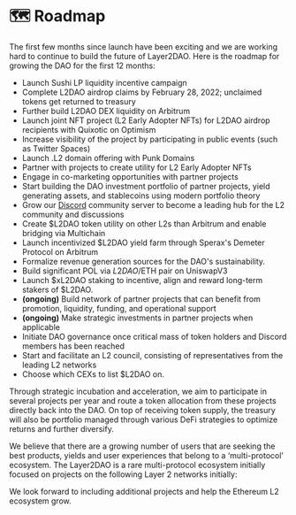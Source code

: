 # 🗺 Roadmap

The first few months since launch have been exciting and we are working hard to continue to build the future of Layer2DAO. Here is the roadmap for growing the DAO for the first 12 months:

* Launch Sushi LP liquidity incentive campaign
* Complete L2DAO airdrop claims by February 28, 2022; unclaimed tokens get returned to treasury
* Further build L2DAO DEX liquidity on Arbitrum
* Launch joint NFT project (L2 Early Adopter NFTs) for L2DAO airdrop recipients with Quixotic on Optimism
* Increase visibility of the project by participating in public events (such as Twitter Spaces)
* Launch .L2 domain offering with Punk Domains
* Partner with projects to create utility for L2 Early Adopter NFTs
* Engage in co-marketing opportunities with partner projects
* Start building the DAO investment portfolio of partner projects, yield generating assets, and stablecoins using modern portfolio theory
* Grow our [Discord](https://discord.gg/layer2dao) community server to become a leading hub for the L2 community and discussions
* Create $L2DAO token utility on other L2s than Arbitrum and enable bridging via Multichain
* Launch incentivized $L2DAO yield farm through Sperax's Demeter Protocol on Arbitrum
* Formalize revenue generation sources for the DAO's sustainability.
* Build significant POL via $L2DAO/$ETH pair on UniswapV3
* Launch $xL2DAO staking to incentive, align and reward long-term stakers of $L2DAO.
* **(ongoing)** Build network of partner projects that can benefit from promotion, liquidity, funding, and operational support
* **(ongoing)** Make strategic investments in partner projects when applicable
* Initiate DAO governance once critical mass of token holders and Discord members has been reached
* Start and facilitate an L2 council, consisting of representatives from the leading L2 networks
* Choose which CEXs to list $L2DAO on.

Through strategic incubation and acceleration, we aim to participate in several projects per year and route a token allocation from these projects directly back into the DAO. On top of receiving token supply, the treasury will also be portfolio managed through various DeFi strategies to optimize returns and further diversify.

We believe that there are a growing number of users that are seeking the best products, yields and user experiences that belong to a ‘multi-protocol’ ecosystem. The Layer2DAO is a rare multi-protocol ecosystem initially focused on projects on the following Layer 2 networks initially:

We look forward to including additional projects and help the Ethereum L2 ecosystem grow.
